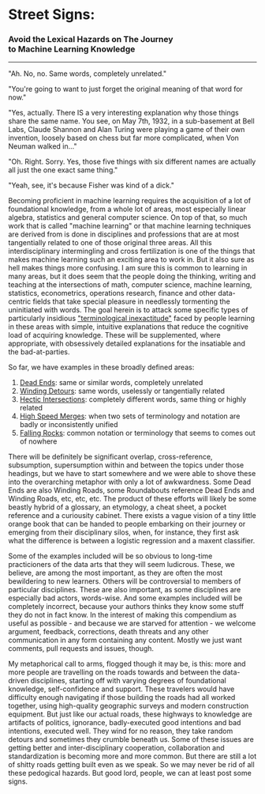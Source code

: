 # Street Signs:
### Avoid the Lexical Hazards on The Journey <br> to Machine Learning Knowledge
<hr>

"Ah. No, no. Same words, completely unrelated."

"You're going to want to just forget the original meaning of that word 
for now."

"Yes, actually. There IS a very interesting explanation why those things share
the same name. You see, on May 7th, 1932, in a sub-basement at Bell Labs,
Claude Shannon and Alan Turing were playing a game of their own invention, 
loosely based on chess but far more complicated, when Von Neuman walked in..." 

"Oh. Right. Sorry. Yes, those five things with six different names are 
actually all just the one exact same thing."

"Yeah, see, it's because Fisher was kind of a dick."

Becoming proficient in machine learning requires the acquisition of a lot
of foundational knowledge, from a whole lot of areas, most especially linear
algebra, statistics and general computer science. On top of that, so much work
that is called "machine learning" or that machine learning techniques are
derived from is done in disciplines and professions that are at most 
tangentially related to one of those original three areas.
All this interdisciplinary intermingling and cross fertilization is one
of the things that makes machine learning such an exciting area to work in.
But it also sure as hell makes things more confusing.
I am sure this is common to learning in many areas, but it does seem
that the people doing the thinking, writing and teaching at the intersections 
of math, computer science, machine learning, statistics, econometrics, 
operations research, finance and other data-centric fields that take 
special pleasure in needlessly tormenting the uninitiated with words. 
The goal herein is to attack some specific types of particularly insidious 
["terminological inexactitude"](http://en.wikipedia.org/wiki/Terminological_inexactitude) 
faced by people learning in these areas with simple, intuitive explanations 
that reduce the cognitive load of acquiring knowledge. 
These will be supplemented, where appropriate, with obsessively detailed 
explanations for the insatiable and the bad-at-parties.

So far, we have examples in these broadly defined areas:

1. [Dead Ends](/1-Dead_Ends_and_Winding_Detours/README.md): 
   same or similar words, completely unrelated 
1. [Winding Detours](/1-Dead_Ends_and_Winding_Detours/README.md): 
   same words, uselessly or tangentially related
1. [Hectic Intersections](/2-Hectic_Intersections_and_High_Speed_Merges/README.md): 
   completely different words, same thing or highly related
1. [High Speed Merges](/2-Hectic_Intersections_and_High_Speed_Merges/README.md): 
   when two sets of terminology and notation are badly or inconsistently unified 
1. [Falling Rocks](/3-Falling_Rocks/README.md): common notation or terminology 
   that seems to comes out of nowhere

There will be definitely be significant overlap, cross-reference, subsumption,
supersumption within and between the topics under those headings, but we have
to start somewhere and we were able to shove these into the overarching 
metaphor with only a lot of awkwardness. Some Dead Ends are also Winding Roads, 
some Roundabouts reference Dead Ends and Winding Roads, etc, etc, etc.
The product of these efforts will likely be some beastly hybrid of a glossary, 
an etymology, a cheat sheet, a pocket reference and a curiousity cabinet.
There exists a vague vision of a tiny little orange book that can be handed to 
people embarking on their journey or emerging from their disciplinary silos, 
when, for instance, they first ask what the difference is between a logistic 
regression and a maxent classifier. 

Some of the examples included will be so obvious to long-time practicioners 
of the data arts that they will seem ludicrous. These, we believe, are among
the most important, as they are often the most bewildering to new learners.
Others will be controversial to members of particular disciplines. These are
also important, as some disciplines are especially bad actors, words-wise. 
And some examples included will be completely incorrect, because your authors 
thinks they know some stuff they do not in fact know. 
In the interest of making this compendium as useful as possible - and
because we are starved for attention - we welcome argument, feedback, 
corrections, death threats and any other communication in any form containing 
any content. Mostly we just want comments, pull requests and issues, though. 

My metaphorical call to arms, flogged though it may be, is this: 
more and more people are travelling on the roads towards and 
between the data-driven disciplines, starting off with varying degrees of 
foundational knowledge, self-confidence and support. 
These travelers would have difficulty enough navigating 
if those building the roads had all worked together, using high-quality
geographic surveys and modern construction equipment.
But just like our actual roads, these highways to knowledge are artifacts
of politics, ignorance, badly-executed good intentions and bad intentions,
executed well. They wind for no reason, they take random detours and sometimes
they crumble beneath us. Some of these issues are getting better and 
inter-disciplinary cooperation, collaboration and standardization is becoming
more and more common. But there are still a lot of shitty roads getting built
even as we speak. So we may never be rid of all these pedogical hazards. 
But good lord, people, we can at least post some signs.


